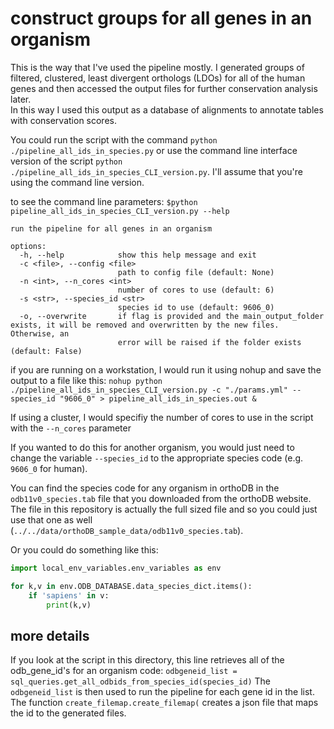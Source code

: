 # construct groups for all genes in an organism

This is the way that I've used the pipeline mostly. I generated groups of filtered, clustered, least divergent orthologs (LDOs) for all of the human genes and then accessed the output files for further conservation analysis later. <br>
In this way I used this output as a database of alignments to annotate tables with conservation scores.

You could run the script with the command `python ./pipeline_all_ids_in_species.py` or use the command line interface version of the script `python ./pipeline_all_ids_in_species_CLI_version.py`. I'll assume that you're using the command line version.

to see the command line parameters:
`$python pipeline_all_ids_in_species_CLI_version.py --help`
```
run the pipeline for all genes in an organism

options:
  -h, --help            show this help message and exit
  -c <file>, --config <file>
                        path to config file (default: None)
  -n <int>, --n_cores <int>
                        number of cores to use (default: 6)
  -s <str>, --species_id <str>
                        species id to use (default: 9606_0)
  -o, --overwrite       if flag is provided and the main_output_folder exists, it will be removed and overwritten by the new files. Otherwise, an
                        error will be raised if the folder exists (default: False)
```

if you are running on a workstation, I would run it using nohup and save the output to a file like this:
`nohup python ./pipeline_all_ids_in_species_CLI_version.py -c "./params.yml" --species_id "9606_0" > pipeline_all_ids_in_species.out &`

If using a cluster, I would specifiy the number of cores to use in the script with the `--n_cores` parameter

If you wanted to do this for another organism, you would just need to change the variable `--species_id` to the appropriate species code (e.g. `9606_0` for human).

You can find the species code for any organism in orthoDB in the `odb11v0_species.tab` file that you downloaded from the orthoDB website. The file in this repository is actually the full sized file and so you could just use that one as well (`../../data/orthoDB_sample_data/odb11v0_species.tab`).


Or you could do something like this:
```python
import local_env_variables.env_variables as env

for k,v in env.ODB_DATABASE.data_species_dict.items():
    if 'sapiens' in v:
        print(k,v)
```

## more details

If you look at the script in this directory, this line retrieves all of the odb_gene_id's for an organism code:
`odbgeneid_list = sql_queries.get_all_odbids_from_species_id(species_id)`
The `odbgeneid_list` is then used to run the pipeline for each gene id in the list.<br>
The function `create_filemap.create_filemap(` creates a json file that maps the id to the generated files.


